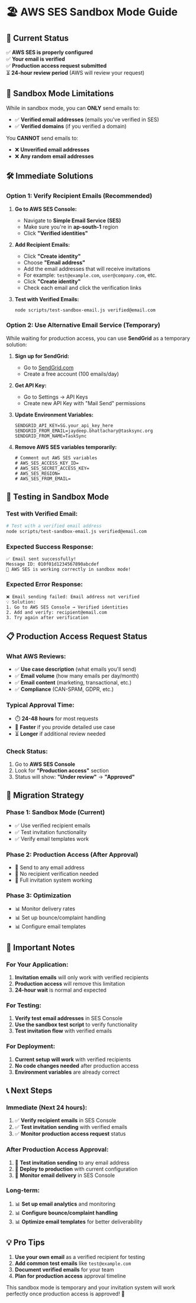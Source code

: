 # 🏖️ AWS SES Sandbox Mode Guide

## 🎯 **Current Status**

✅ **AWS SES is properly configured**  
✅ **Your email is verified**  
✅ **Production access request submitted**  
⏳ **24-hour review period** (AWS will review your request)

## 🚨 **Sandbox Mode Limitations**

While in sandbox mode, you can **ONLY** send emails to:
- ✅ **Verified email addresses** (emails you've verified in SES)
- ✅ **Verified domains** (if you verified a domain)

You **CANNOT** send emails to:
- ❌ **Unverified email addresses**
- ❌ **Any random email addresses**

## 🛠️ **Immediate Solutions**

### **Option 1: Verify Recipient Emails (Recommended)**

1. **Go to AWS SES Console:**
   - Navigate to **Simple Email Service (SES)**
   - Make sure you're in **ap-south-1** region
   - Click **"Verified identities"**

2. **Add Recipient Emails:**
   - Click **"Create identity"**
   - Choose **"Email address"**
   - Add the email addresses that will receive invitations
   - For example: `test@example.com`, `user@company.com`, etc.
   - Click **"Create identity"**
   - Check each email and click the verification links

3. **Test with Verified Emails:**
   ```bash
   node scripts/test-sandbox-email.js verified@email.com
   ```

### **Option 2: Use Alternative Email Service (Temporary)**

While waiting for production access, you can use **SendGrid** as a temporary solution:

1. **Sign up for SendGrid:**
   - Go to [SendGrid.com](https://sendgrid.com)
   - Create a free account (100 emails/day)

2. **Get API Key:**
   - Go to Settings → API Keys
   - Create new API Key with "Mail Send" permissions

3. **Update Environment Variables:**
   ```env
   SENDGRID_API_KEY=SG.your_api_key_here
   SENDGRID_FROM_EMAIL=jaydeep.bhattachary@tasksync.org
   SENDGRID_FROM_NAME=TaskSync
   ```

4. **Remove AWS SES variables temporarily:**
   ```env
   # Comment out AWS SES variables
   # AWS_SES_ACCESS_KEY_ID=
   # AWS_SES_SECRET_ACCESS_KEY=
   # AWS_SES_REGION=
   # AWS_SES_FROM_EMAIL=
   ```

## 🧪 **Testing in Sandbox Mode**

### **Test with Verified Email:**
```bash
# Test with a verified email address
node scripts/test-sandbox-email.js verified@email.com
```

### **Expected Success Response:**
```
✅ Email sent successfully!
Message ID: 010f01d1234567890abcdef
🎉 AWS SES is working correctly in sandbox mode!
```

### **Expected Error Response:**
```
❌ Email sending failed: Email address not verified
💡 Solution:
1. Go to AWS SES Console → Verified identities
2. Add and verify: recipient@email.com
3. Try again after verification
```

## 📋 **Production Access Request Status**

### **What AWS Reviews:**
- ✅ **Use case description** (what emails you'll send)
- ✅ **Email volume** (how many emails per day/month)
- ✅ **Email content** (marketing, transactional, etc.)
- ✅ **Compliance** (CAN-SPAM, GDPR, etc.)

### **Typical Approval Time:**
- ⏱️ **24-48 hours** for most requests
- 🚀 **Faster** if you provide detailed use case
- ⏳ **Longer** if additional review needed

### **Check Status:**
1. Go to **AWS SES Console**
2. Look for **"Production access"** section
3. Status will show: **"Under review"** → **"Approved"**

## 🔄 **Migration Strategy**

### **Phase 1: Sandbox Mode (Current)**
- ✅ Use verified recipient emails
- ✅ Test invitation functionality
- ✅ Verify email templates work

### **Phase 2: Production Access (After Approval)**
- 🚀 Send to any email address
- 🚀 No recipient verification needed
- 🚀 Full invitation system working

### **Phase 3: Optimization**
- 📊 Monitor delivery rates
- 📊 Set up bounce/complaint handling
- 📊 Configure email templates

## 🚨 **Important Notes**

### **For Your Application:**
1. **Invitation emails** will only work with verified recipients
2. **Production access** will remove this limitation
3. **24-hour wait** is normal and expected

### **For Testing:**
1. **Verify test email addresses** in SES Console
2. **Use the sandbox test script** to verify functionality
3. **Test invitation flow** with verified emails

### **For Deployment:**
1. **Current setup will work** with verified recipients
2. **No code changes needed** after production access
3. **Environment variables** are already correct

## 📞 **Next Steps**

### **Immediate (Next 24 hours):**
1. ✅ **Verify recipient emails** in SES Console
2. ✅ **Test invitation sending** with verified emails
3. ✅ **Monitor production access request** status

### **After Production Access Approval:**
1. 🚀 **Test invitation sending** to any email address
2. 🚀 **Deploy to production** with current configuration
3. 🚀 **Monitor email delivery** in SES Console

### **Long-term:**
1. 📊 **Set up email analytics** and monitoring
2. 📊 **Configure bounce/complaint handling**
3. 📊 **Optimize email templates** for better deliverability

## 💡 **Pro Tips**

1. **Use your own email** as a verified recipient for testing
2. **Add common test emails** like `test@example.com`
3. **Document verified emails** for your team
4. **Plan for production access** approval timeline

This sandbox mode is temporary and your invitation system will work perfectly once production access is approved! 🎉 